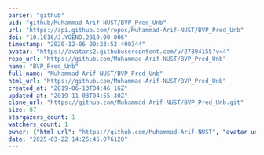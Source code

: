 ```yaml
---
parser: "github"
uid: "github/Muhammad-Arif-NUST/BVP_Pred_Unb"
url: "https://api.github.com/repos/Muhammad-Arif-NUST/BVP_Pred_Unb"
doi: "10.1016/J.YGENO.2019.09.006"
timestamp: "2020-12-06 00:23:52.400344"
avatar: "https://avatars2.githubusercontent.com/u/27894155?v=4"
repo_url: "https://github.com/Muhammad-Arif-NUST/BVP_Pred_Unb"
name: "BVP_Pred_Unb"
full_name: "Muhammad-Arif-NUST/BVP_Pred_Unb"
html_url: "https://github.com/Muhammad-Arif-NUST/BVP_Pred_Unb"
created_at: "2019-06-13T04:46:16Z"
updated_at: "2019-11-03T04:55:30Z"
clone_url: "https://github.com/Muhammad-Arif-NUST/BVP_Pred_Unb.git"
size: 87
stargazers_count: 1
watchers_count: 1
owner: {"html_url": "https://github.com/Muhammad-Arif-NUST", "avatar_url": "https://avatars2.githubusercontent.com/u/27894155?v=4", "login": "Muhammad-Arif-NUST", "type": "User"}
date: "2025-03-22 14:25:45.076120"
---
```

